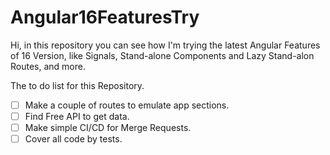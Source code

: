 # Angular16FeaturesTry

Hi, in this repository you can see how I'm trying the latest Angular Features of 16 Version, like Signals, Stand-alone
Components and Lazy Stand-alon Routes, and more.

The to do list for this Repository.

- [ ] Make a couple of routes to emulate app sections. 
- [ ] Find Free API to get data.
- [ ] Make simple CI/CD for Merge Requests.
- [ ] Cover all code by tests.
